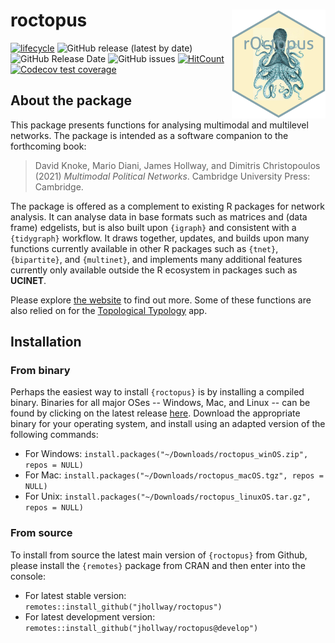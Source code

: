 
# roctopus <img src="man/figures/logo.png" align="right" width="150"/>

<!-- badges: start -->
[![lifecycle](https://img.shields.io/badge/lifecycle-experimental-orange.svg)](https://www.tidyverse.org/lifecycle/#experimental)
![GitHub release (latest by date)](https://img.shields.io/github/v/release/jhollway/roctopus)
![GitHub Release Date](https://img.shields.io/github/release-date/jhollway/roctopus)
![GitHub issues](https://img.shields.io/github/issues-raw/jhollway/roctopus)
[![HitCount](http://hits.dwyl.com/jhollway/roctopus.svg)](http://hits.dwyl.com/jhollway/roctopus)
[![Codecov test coverage](https://codecov.io/gh/jhollway/roctopus/branch/main/graph/badge.svg)](https://codecov.io/gh/jhollway/roctopus?branch=main)
<!-- ![GitHub All Releases](https://img.shields.io/github/downloads/jhollway/roctopus/total) -->
<!-- badges: end -->

## About the package

This package presents functions for analysing multimodal and multilevel networks.
The package is intended as a software companion to the forthcoming book:

> David Knoke, Mario Diani, James Hollway, and Dimitris Christopoulos (2021) *Multimodal Political Networks*. Cambridge University Press: Cambridge.

The package is offered as a complement to existing R packages for network analysis.
It can analyse data in base formats such as matrices and (data frame) edgelists,
but is also built upon `{igraph}` and consistent with a `{tidygraph}` workflow.
It draws together, updates, and builds upon many functions currently available in
other R packages such as `{tnet}`, `{bipartite}`, and `{multinet}`,
and implements many additional features currently only available outside the R ecosystem
in packages such as **UCINET**.

Please explore [the website](https://jhollway.github.io/roctopus/) to find out more.
Some of these functions are also relied on for the [Topological Typology](https://jhollway.shinyapps.io/TopoTypo/) app.

## Installation

### From binary

Perhaps the easiest way to install `{roctopus}` is by installing a compiled binary.
Binaries for all major OSes -- Windows, Mac, and Linux -- 
can be found by clicking on the latest release [here](https://github.com/snlab-nl/rsiena/releases/latest).
Download the appropriate binary for your operating system,
and install using an adapted version of the following commands:

- For Windows: `install.packages("~/Downloads/roctopus_winOS.zip", repos = NULL)`
- For Mac: `install.packages("~/Downloads/roctopus_macOS.tgz", repos = NULL)`
- For Unix: `install.packages("~/Downloads/roctopus_linuxOS.tar.gz", repos = NULL)`

### From source

To install from source the latest main version of `{roctopus}` from Github, 
please install the `{remotes}` package from CRAN and then enter into the console:

- For latest stable version: `remotes::install_github("jhollway/roctopus")`
- For latest development version: `remotes::install_github("jhollway/roctopus@develop")`

